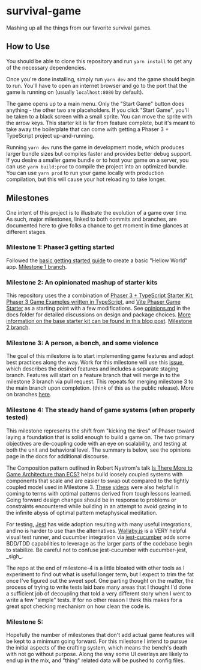 # survival-game

Mashing up all the things from our favorite survival games.

## How to Use

You should be able to clone this repository and run `yarn install` to get any of the necessary dependencies.

Once you're done installing, simply run `yarn dev` and the game should begin to run. You'll have to open an internet browser and go to the port that the game is running on (usually `localhost:8080` by default).

The game opens up to a main menu. Only the "Start Game" button does anything - the other two are placeholders. If you click "Start Game", you'll be taken to a black screen with a small sprite. You can move the sprite with the arrow keys. This starter kit is far from feature complete, but it's meant to take away the boilerplate that can come with getting a Phaser 3 + TypeScript project up-and-running.

Running `yarn dev` runs the game in development mode, which produces larger bundle sizes but compiles faster and provides better debug support. If you desire a smaller game bundle or to host your game on a server, you can use `yarn build:prod` to compile the project into an optimized bundle. You can use `yarn prod` to run your game locally with production compilation, but this will cause your hot reloading to take longer.

## Milestones

One intent of this project is to illustrate the evolution of a game over time. As such, major milestones, linked to both commits and branches, are documented here to give folks a chance to get moment in time glances at different stages.

### Milestone 1: Phaser3 getting started

Followed the [basic getting started guide](https://newdocs.phaser.io/docs/3.55.2) to create a basic "Hellow World" app. [Milestone 1 branch](https://github.com/Unnamed-GameDev-Studio/survival-game/tree/milestone-1).

### Milestone 2: An opinionated mashup of starter kits

This repository uses the a combination of [Phaser 3 + TypeScript Starter Kit](https://github.com/josephmbustamante/phaser3-typescript-starter-kit), [Phaser 3 Game Examples written in TypeScript](https://github.com/digitsensitive/phaser3-typescript), and [Vite Phaser Game Starter](https://ubershmekel.github.io/vite-phaser-ts-starter/) as a starting point with a few modifications. See [opinions.md](docs/opinions.md) in the docs folder for detailed discussions on design and package choices. [More information on the base starter kit can be found in this blog post](https://spin.atomicobject.com/2019/07/13/phaser-3-typescript-tutorial/). [Milestone 2 branch](milestone-2).

### Milestone 3: A person, a bench, and some violence

The goal of this milestone is to start implementing game features and adopt best practices along the way. Work for this milestone will use this [issue](https://github.com/Unnamed-GameDev-Studio/survival-game/issues/1), which describes the desired features and includes a separate staging branch. Features will start on a feature branch that will merge in to the milestone 3 branch via pull request. This repeats for merging milestone 3 to the main branch upon completion. (think of this as the public release). More on branches [here](https://stackoverflow.com/questions/2100829/when-should-you-branch).

### Milestone 4: The steady hand of game systems (when properly tested)

This milestone represents the shift from "kicking the tires" of Phaser toward laying a foundation that is solid enough to build a game on. The two primary objectives are de-coupling code with an eye on scalability, and testing at both the unit and behavioral level. The summary is below, see the opinions page in the docs for additional discourse.

The Composition pattern outlined in Robert Nystrom's talk [Is There More to Game Architecture than ECS?](https://www.youtube.com/watch?v=JxI3Eu5DPwE) helps build loosely coupled systems with components that scale and are easier to swap out compared to the tightly coupled model used in Milestone 3. [These](https://www.youtube.com/watch?v=aKLntZcp27M&t=1769s) [videos](https://www.youtube.com/watch?v=U03XXzcThGU) were also helpful in coming to terms with optimal patterns derived from tough lessons learned. Going forward design changes should be in response to problems or constraints encountered while building in an attempt to avoid gazing in to the infinite abyss of optimal pattern metaphysical meditation.

For testing, [Jest](https://jestjs.io/) has wide adoption resulting with many useful integrations, and no is harder to use than the alternatives. [Wallaby.js](https://wallabyjs.com/) is a VERY helpful visual test runner, and cucumber integration via [jest-cucumber](https://github.com/bencompton/jest-cucumber) adds some BDD/TDD capabilities to leverage as the larger parts of the codebase begin to stabilize. Be careful not to confuse jest-cucumber with cucumber-jest, \_sigh\_.

The repo at the end of milestone-4 is a little bloated with other tools as I experiment to find out what is useful longer term, but I expect to trim the fat once I've figured out the sweet spot. One parting thought on the matter, the process of trying to write tests laid bare many areas that I thought I'd done a sufficient job of decoupling that told a very different story when I went to write a few "simple" tests. If for no other reason I think this makes for a great spot checking mechanism on how clean the code is.

### Milestone 5:

Hopefully the number of milestones that don't add actual game features will be kept to a minimum going forward. For this milestone I intend to pursue the initial aspects of the crafting system, which means the bench's death with not go without purpose. Along the way some UI overlays are likely to end up in the mix, and "thing" related data will be pushed to config files.

